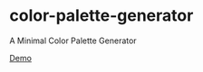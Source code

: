 # color-palette-generator

A Minimal Color Palette Generator


[Demo](https://codepen.io/aniketkudale/pen/ZEbYObP)